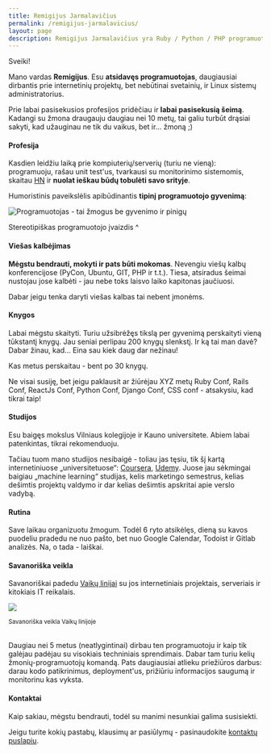 ```yaml
---
title: Remigijus Jarmalavičius
permalink: /remigijus-jarmalavicius/
layout: page
description: Remigijus Jarmalavičius yra Ruby / Python / PHP programuotojas bei SysAdmin'as.
---
```


Sveiki!

Mano vardas <strong>Remigijus</strong>. Esu <strong>atsidavęs programuotojas</strong>, daugiausiai
dirbantis prie internetinių projektų, bet nebūtinai svetainių, ir Linux sistemų administratorius.

Prie labai pasisekusios profesijos pridėčiau ir <strong>labai pasisekusią šeimą</strong>. Kadangi su žmona draugauju
daugiau nei 10 metų, tai galiu turbūt drąsiai sakyti, kad užauginau ne tik du vaikus, bet ir... žmoną ;)

#### Profesija

Kasdien leidžiu laiką prie kompiuterių/serverių (turiu ne vieną): programuoju, rašau unit test'us,
tvarkausi su monitorinimo sistemomis, skaitau [HN](https://news.ycombinator.com/best) ir <strong>
nuolat ieškau būdų tobulėti savo srityje</strong>.

Humoristinis paveikslėlis apibūdinantis <strong>tipinį programuotojo gyvenimą</strong>:

<div class="text-center">
  <p>
    <img src="/assets/images/i_am_programmer.jpg" class="img-fluid" alt="Programuotojas - tai žmogus be gyvenimo ir pinigų" />
  </p>
  <p class="text-muted">
    Stereotipiškas programuotojo įvaizdis ^
  </p>
</div>

#### Viešas kalbėjimas

<strong>Mėgstu bendrauti, mokyti ir pats būti mokomas</strong>. Nevengiu viešų kalbų konferencijose
(PyCon, Ubuntu, GIT, PHP ir t.t.). Tiesa, atsiradus šeimai nustojau jose kalbėti - jau
nebe toks laisvo laiko kapitonas jaučiuosi.

Dabar jeigu tenka daryti viešas kalbas tai nebent įmonėms.

#### Knygos

Labai mėgstu skaityti. Turiu užsibrėžęs tikslą per gyvenimą perskaityti vieną tūkstantį knygų. Jau seniai
perlipau 200 knygų slenkstį. Ir ką tai man davė? Dabar žinau, kad... Eina sau kiek daug dar nežinau!

Kas metus perskaitau - bent po 30 knygų.

Ne visai susiję, bet jeigu paklausit ar žiūrėjau XYZ metų Ruby Conf, Rails Conf, ReactJs Conf, Python Conf, Django Conf, CSS conf - atsakysiu, kad tikrai taip!

#### Studijos

Esu baigęs mokslus Vilniaus kolegijoje ir Kauno universitete. Abiem labai patenkintas, tikrai rekomenduoju.

Tačiau tuom mano studijos nesibaigė - toliau jas tęsiu, tik šį kartą internetiniuose „universitetuose“:
[Coursera](https://www.coursera.org), [Udemy](https://www.udemy.com/). Juose jau sėkmingai baigiau „machine learning“ studijas,
kelis marketingo semestrus, kelias dešimtis projektų valdymo ir dar kelias dešimtis apskritai apie
verslo vadybą.

#### Rutina

Save laikau organizuotu žmogum. Todėl 6 ryto atsikėlęs, dieną su kavos puodeliu pradedu ne nuo pašto, bet nuo Google Calendar,
Todoist ir Gitlab analizės. Na, o tada - laiškai.

#### Savanoriška veikla

Savanoriškai padedu [Vaikų linijai](http://www.vaikulinija.lt) su jos internetiniais projektais, serveriais ir kitokiais IT reikalais.

<div class="text-center">
  <p>
    <img src="/assets/vaiku_linija.png" class="img-fluid" />
  </p>
  <small class="text-muted">Savanoriška veikla Vaikų linijoje</small>
</div>
<br/>

Daugiau nei 5 metus (neatlygintinai) dirbau ten programuotoju ir kaip tik galėjau padėjau su visokiais
techniniais sprendimais. Dabar tam turiu kelių žmonių-programuotojų komandą. Pats daugiausiai atlieku priežiūros
darbus: darau kodo patikrinimus, deployment'us, prižiūriu informacijos saugumą ir monitorinu kas vyksta.

#### Kontaktai

Kaip sakiau, mėgstu bendrauti, todėl su manimi nesunkiai galima susisiekti.

Jeigu turite kokių pastabų, klausimų ar pasiūlymų - pasinaudokite [kontaktų puslapiu](/kontaktai/).
